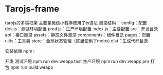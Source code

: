 # Tarojs-frame
tarojs的多端框架 主要是微信小程序使用了ts语法
目录结构：
config：配置
    dev.js：测试环境配置
    prod.js：生产环境配置
    index.js：主要配置
src：开发目录
    api：接口目录
    assets：静态文件目录
    components：组件目录
    pages：页面
    uilts：工具类
    store：全局状态管理（这里使用了mobx)
dist：生成代码目录

安装依赖
    npm i

开发
   测试环境 npm run dev:weapp:test
   生产环境 npm run dev:weapp:pro
打包
    npm run build:weapp
    
